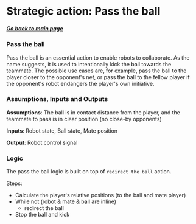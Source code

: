 
# Strategic action: Pass the ball

##### [Go back to main page](../../../Documentation.md)

### Pass the ball

Pass the ball is an essential action to enable robots to collaborate. 
As the name suggests, it is used to intentionally kick the ball towards the teammate.
The possible use cases are, for example, pass the ball to the player closer to the opponent's net,
or pass the ball to the fellow player if the opponent's robot endangers the player's own initiative.

### Assumptions, Inputs and Outputs
__Assumptions__: The ball is in contact distance from the player, 
and the teammate to pass is in clear position (no close-by opponents)

__Inputs__: Robot state, Ball state, Mate position

__Output__: Robot control signal

### Logic
The pass the ball logic is built on top of ```redirect the ball``` action.

Steps:
* Calculate the player's relative positions (to the ball and mate player)
* While not (robot & mate & ball are inline)
    * redirect the ball
* Stop the ball and kick